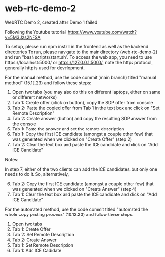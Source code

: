 # web-rtc-demo-2
WebRTC Demo 2, created after Demo 1 failed

Following the Youtube tutorial: https://www.youtube.com/watch?v=5M3Jzs2NFSA

To setup, please run npm install in the frontend as well as the backend directories
To run, please navigate to the main directory (web-rtc-demo-2) and run "bash scripts/start.sh". To access the web app, you need to use https://localhost:5000/ or https://127.0.0.1:5000/, note the https protocol, generally http is used for development.

For the manual method, use the code commit (main branch) titled "manual method" (15.12.23) and follow these steps:

1. Open two tabs (you may also do this on different laptops, either on same or different networks)
2. Tab 1: Create offer (click on button), copy the SDP offer from console
3. Tab 2: Paste the copied offer from Tab 1 in the text box and click on "Set Remote Description"
4. Tab 2: Create answer (button) and copy the resulting SDP answer from the console
5. Tab 1: Paste the answer and set the remote description
6. Tab 1: Copy the first ICE candidate (amongst a couple other few) that was generated when we clicked on "Create Offer" (step 2)
7. Tab 2: Clear the text box and paste the ICE candidate and click on "Add ICE Candidate"

Notes:

In step 7, either of the two clients can add the ICE candidates, but only one needs to do it. So, alternatively, 

6. Tab 2: Copy the first ICE candidate (amongst a couple other few) that was generated when we clicked on "Create Answer" (step 4)
7. Tab 1: Clear the text box and paste the ICE candidate and click on "Add ICE Candidate"

For the automated method, use the code commit titled "automated the whole copy pasting process" (16.12.23) and follow these steps:

1. Open two tabs
2. Tab 1: Create Offer
3. Tab 2: Set Remote Description
4. Tab 2: Create Answer
5. Tab 1: Set Remote Description
6. Tab 1: Add ICE Cadidate